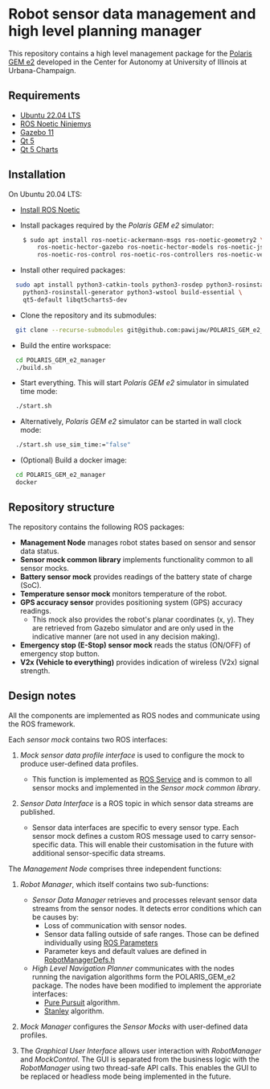 # Robot sensor data management and high level planning manager

This repository contains a high level management package for the
[Polaris GEM e2](https://gitlab.engr.illinois.edu/gemillins/POLARIS_GEM_e2)
developed in the Center for Autonomy at University of Illinois at Urbana-Champaign.

## Requirements

+ [Ubuntu 22.04 LTS](https://releases.ubuntu.com/focal/)
+ [ROS Noetic Ninjemys](https://wiki.ros.org/noetic)
+ [Gazebo 11](https://classic.gazebosim.org/)
+ [Qt 5](https://doc.qt.io/qt-5/)
+ [Qt 5 Charts](https://doc.qt.io/qt-5/qtcharts-index.html)

## Installation

On Ubuntu 20.04 LTS:

+ [Install ROS Noetic](https://wiki.ros.org/noetic/Installation/Ubuntu)

+ Install packages required by the *Polaris GEM e2* simulator:
```bash
	$ sudo apt install ros-noetic-ackermann-msgs ros-noetic-geometry2 \
		ros-noetic-hector-gazebo ros-noetic-hector-models ros-noetic-jsk-rviz-plugins \
		ros-noetic-ros-control ros-noetic-ros-controllers ros-noetic-velodyne-simulator
```

+ Install other required packages:
```bash
  sudo apt install python3-catkin-tools python3-rosdep python3-rosinstall \
    python3-rosinstall-generator python3-wstool build-essential \
    qt5-default libqt5charts5-dev
``` 

+ Clone the repository and its submodules:
```bash
  git clone --recurse-submodules git@github.com:pawijaw/POLARIS_GEM_e2_manager.git
``` 

+ Build the entire workspace:
```bash
  cd POLARIS_GEM_e2_manager
  ./build.sh
``` 

+ Start everything. This will start *Polaris GEM e2* simulator in simulated time mode:
```bash
  ./start.sh
``` 

+ Alternatively, *Polaris GEM e2* simulator can be started in wall clock mode:
```bash
  ./start.sh use_sim_time:="false"
``` 

+ (Optional) Build a docker image:
```bash
  cd POLARIS_GEM_e2_manager
  docker 
``` 

## Repository structure
The repository contains the following ROS packages:
+ **Management Node** manages robot states based on sensor and sensor data status. 
+ **Sensor mock common library** implements functionality common to all sensor mocks.
+ **Battery sensor mock** provides readings of the battery state of charge (SoC).
+ **Temperature sensor mock** monitors temperature of the robot.
+ **GPS accuracy sensor** provides positioning system (GPS) accuracy readings.
  - This mock also provides the robot's planar coordinates (x, y).
        They are retrieved from Gazebo simulator and are only used in
        the indicative manner (are not used in any decision making).
+ **Emergency stop (E-Stop) sensor mock** reads the status (ON/OFF) of emergency stop button.
+ **V2x (Vehicle to everything)** provides indication of wireless (V2x) signal strength.

## Design notes
All the components are implemented as ROS nodes and communicate using the ROS framework. 

Each *sensor mock* contains two ROS interfaces:
1. *Mock sensor data profile interface* is used to configure the mock to produce user-defined data profiles.
   - This function is implemented as [ROS Service](https://wiki.ros.org/Services) and is common to all sensor mocks and implemented in the *Sensor mock common library*.

2. *Sensor Data Interface* is a ROS topic in which sensor data streams are published.
   - Sensor data interfaces are specific to every sensor type. 
     Each sensor mock defines a custom ROS message used to carry sensor-specific data.
     This will enable their customisation in the future with additional sensor-specific data streams.
	 
The *Management Node* comprises three independent functions:
1. *Robot Manager*, which itself contains two sub-functions:
   - *Sensor Data Manager* retrieves and processes relevant sensor data streams from the sensor nodes. 
     It detects error conditions which can be causes by:
      - Loss of communication with sensor nodes.
      - Sensor data falling outside of safe ranges. Those can be defined individually using [ROS Parameters](https://wiki.ros.org/Parameter%20Server)
      - Parameter keys and default values are defined in [RobotManagerDefs.h](https://github.com/pawijaw/POLARIS_GEM_e2_manager/blob/master/src/robot_management_pack/robot_manager/src/RobotManagerDefs.h) 
   - *High Level Navigation Planner* communicates with the nodes running the navigation algorithms form the POLARIS_GEM_e2 package. The nodes have been modified to implement the approriate interfaces:
      - [Pure Pursuit](https://github.com/pawijaw/POLARIS_GEM_e2/tree/main/polaris_gem_drivers_sim/gem_pure_pursuit_sim) algorithm.
      - [Stanley](https://github.com/pawijaw/POLARIS_GEM_e2/tree/main/polaris_gem_drivers_sim/gem_stanley_sim) algorithm.
	 
2. *Mock Manager* configures the *Sensor Mocks* with user-defined data profiles.

3. The *Graphical User Interface* allows user interaction with *RobotManager* and *MockControl*. The
   GUI is separated from the business logic with the *RobotManager* using two
   thread-safe API calls. This enables the GUI to be replaced or headless mode being implemented in the future.
